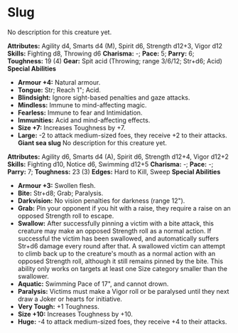 # Slug

No description for this creature yet.

**Attributes:** Agility d4, Smarts d4 (M), Spirit d6, Strength d12+3,
Vigor d12
**Skills:** Fighting d8, Throwing d6
**Charisma:** -; **Pace:** 5; **Parry:** 6; **Toughness:** 19 (4)
**Gear:** Spit acid (Throwing; range 3/6/12; Str+d6; Acid)
**Special Abilities**

- **Armour +4:** Natural armour.
- **Tongue:** Str; Reach 1"; Acid.
- **Blindsight:** Ignore sight-based penalties and gaze attacks.
- **Mindless:** Immune to mind-affecting magic.
- **Fearless:** Immune to fear and Intimidation.
- **Immunities:** Acid and mind-affecting effects.
- **Size +7:** Increases Toughness by +7.
- **Large:** -2 to attack medium-sized foes, they receive +2 to their
attacks.
**Giant sea slug**
No description for this creature yet.

**Attributes:** Agility d6, Smarts d4 (A), Spirit d6, Strength d12+4,
Vigor d12+2
**Skills:** Fighting d10, Notice d6, Swimming d12+5
**Charisma:** -; **Pace:** -; **Parry:** 7; **Toughness:** 23 (3)
**Edges:** Hard to Kill, Sweep
**Special Abilities**

- **Armour +3:** Swollen flesh.
- **Bite:** Str+d8; Grab; Paralysis.
- **Darkvision:** No vision penalties for darkness (range 12").
- **Grab:** Pin your opponent if you hit with a raise, they require a
raise on an opposed Strength roll to escape.
- **Swallow:** After successfully pinning a victim with a bite attack,
this creature may make an opposed Strength roll as a normal action. If
successful the victim has been swallowed, and automatically suffers
Str+d6 damage every round after that. A swallowed victim can attempt to
climb back up to the creature's mouth as a normal action with an
opposed Strength roll, although it still remains pinned by the bite.
This ability only works on targets at least one Size category smaller
than the swallower.
- **Aquatic:** Swimming Pace of 17", and cannot drown.
- **Paralysis:** Victims must make a Vigor roll or be paralysed until
they next draw a Joker or hearts for initiative.
- **Very Tough:** +1 Toughness.
- **Size +10:** Increases Toughness by +10.
- **Huge:** -4 to attack medium-sized foes, they receive +4 to their
attacks.
